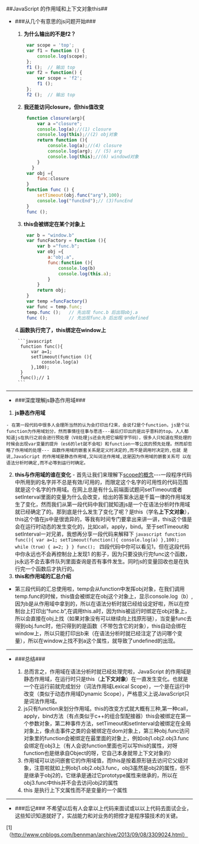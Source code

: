 ##JavaScript 的作用域和上下文对象this##

 - ###从几个有意思的js问题开始###

    1. **为什么输出的不是f2？**
    
        ```javascript
         var scope = 'top';
         var f1 = function () { 
             console.log(scope);
         };
         f1 ();  // 输出 top
         var f2 = function() { 
             var scope = 'f2'; 
             f1 ();
         };
         f2 ();  // 输出 top
        ```

    2. **我还能访问closure，但this值改变**
      
        ```javascript
         function closure(arg){
             var a ="closure";
             console.log(a);//(1) closure
             console.log(this);//(2) obj对象
             return function (){
                 console.log(a);//(4) closure
                 console.log(arg); // (5) arg
                 console.log(this);//(6) windowd对象
             }
           }
         var obj ={
             func:closure
         }
         function func () {
             setTimeout(obj.func("arg"),100);
             console.log("funcEnd");// (3)funcEnd
         }
         func ();
        ```
    3. **this会被绑定在某个对象上**
      
        ```javascript
         var b = "window.b"
         var funcFactory = function (){
             var b ="func.b";
             var obj ={
                 a:"obj.a",
                 func:function (){
                     console.log(b)
                     console.log(this.a);
                 }
             }
             return obj;
         }
         var temp =funcFactory()
         var func = temp.func;
         temp.func ();   // 先出现 func.b 后出现obj.a
         func ();        // 先出现func.b 后出现 undefined
        ```
   4.**函数执行完了，this绑定在window上**
      
        ```javascript
         function func(){
             var a=1;
             setTimeout(function (){
                 console.log(a)
             },100);
         }
         func();// 1
        ```  

*******

 - ###深度理解js静态作用域###
  1. **js静态作用域**
 
    - 在第一段代码中很多人会理所当然的认为会打印出f2来，会说f2是个function，js是个以function为作用域划分，然而事情往往事与愿违---最后打印出的是出乎意料的top。人人都知道js在执行之前会进行预处理（V8处理js还会先把它编程字节码），很多人只知道在预处理的时候会出现var变量的提升（es6的let就不会啦）和function一等公民的预先处理。然而却忽略了作用域的处理--- 函数作用域的嵌套关系是定义时决定的,而不是调用时决定的,也就 是说,JavaScript 的作用域是静态作用域,又叫词法作用域,这是因为作用域的嵌套关系可 以在语法分析时确定,而不必等到运行时确定。  
  2. **this与作用域的谁在变化**
    - 首先让我们来理解下<a href="https://en.wikipedia.org/wiki/Scope_(computer_science)">scope的概念</a>---一段程序代码中所用到的名字并不总是有效/可用的，而限定这个名字的可用性的代码范围就是这个名字的作用域。在网上总是有什么前端面试题问setTimeout或者setInterval里面的变量为什么会改变，给出的答案永远是千篇一律的作用域发生了变化，然而我们从第一段代码中我们就知道js是一个在语法分析时作用域就已经确定了的。那到底是什么发生了变化了呢？是this（学名**上下文对象**），this这个值在js中是很诡异的，等我有时间专门要拿出来讲一讲，this这个值是会在运行时动态的发生变化的，比如call，apply，bind。至于setTimeout和setInterval一对兄弟，我想再分享一段代码来解释下
    ```javascript
     function func(){
      var a=1;
      setTimeout(function(){
        console.log(a)
      },100);
      while（true）{
        a=2;
      }
    }
    func();
    ```
  四段代码中你可以看见1，但在这段代码中你永远也不会再控制台上发现1       的影子，因为只要没执行完func这个函数，js永远不会去事件队列里面查询是否有事件发生。同时js的变量回收也是在执行完一个函数后才执行的。
  3. **this和作用域的汇总介绍**
   - 第三段代码的汇总使用啦，temp会从function中发挥obj对象，在我们调用temp.func的时候，this值会被绑定在obj这个对象上，显示console.log（b）,因为b是从作用域中拿到的，所以在语法分析时就已经给设定好啦，所以在控制台上打印出“func.b”,在调用this.a时，因为this被运行时绑定在obj对象上，所以会直接在obj上找（如果对象没有可以继续向上找原形链），当变量func去得到obj.func时，他只得到的是函数（不带包含它的对象），this自动会绑在window上，所以只能打印出b来（在语法分析时就已经注定了访问哪个变量），所以在window上找不到a这个属性，就导致了undefined的出现。

-----
- ###总结###

  1. 总而言之，作用域在语法分析时就已经处理完啦，JavaScript 的作用域是静态作用域，在运行时只是this（**上下文对象**）在一直发生变化。也就是一个在运行前就完成划分（词法作用域Lexical Scope），一个是在运行中改变（类似于动态作用域Dynamic Scope），严格意义上说JavaScript只是词法作用域。
  2. js只有function来划分作用域。this的改变方式就大概有三种,第一种call，apply，bind方法（有点类似于c++的组合型配接器）this会被绑定在第一个参数对象，第二种事件方法，setTimeout和setInterval会被绑定在全局对象上，像点击事件之类的会被绑定在dom对象上，第三种obj.func访问对象里的function会被绑定在最里面的对象上，例如obj1.obj2.obj3.func会绑定在obj3上（有人会说function里面也可以写this的属性，对呀function也是继承自Object的呀，它自己本身就带上下文对象的）
  3. 作用域可以访问嵌套它的作用域值，而this是按着原形链去访问它父级对象，注意啦就如上例obj1.obj2.obj3.func，obj3虽然是obj2的属性，但不是继承于obj2的，它继承是通过它prototype属性来继承的，所以在obj3.func中this并不会去访问obj2的属性
  4. this 是执行上下文属性而不是变量的一个属性

*****
- ###后记###
    不希望以后有人会拿以上代码来面试或以以上代码去面试企业，这些知识知道就好了，实战能力和对业务的把控才是程序猿技术的关键。

[1]（http://www.cnblogs.com/bennman/archive/2013/09/08/3309024.html）